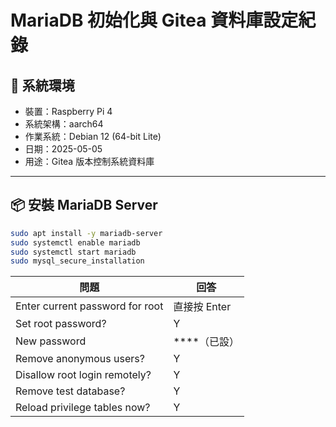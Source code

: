 # MariaDB 初始化與 Gitea 資料庫設定紀錄

## 🧰 系統環境

- 裝置：Raspberry Pi 4
- 系統架構：aarch64
- 作業系統：Debian 12 (64-bit Lite)
- 日期：2025-05-05
- 用途：Gitea 版本控制系統資料庫

---

## 📦 安裝 MariaDB Server

```bash
sudo apt install -y mariadb-server
sudo systemctl enable mariadb
sudo systemctl start mariadb
sudo mysql_secure_installation
```
| 問題                              | 回答           |
| ------------------------------- | ------------ |
| Enter current password for root | 直接按 Enter    |
| Set root password?              | Y            |
| New password                    | \*\*\*\*（已設） |
| Remove anonymous users?         | Y            |
| Disallow root login remotely?   | Y            |
| Remove test database?           | Y            |
| Reload privilege tables now?    | Y            |
